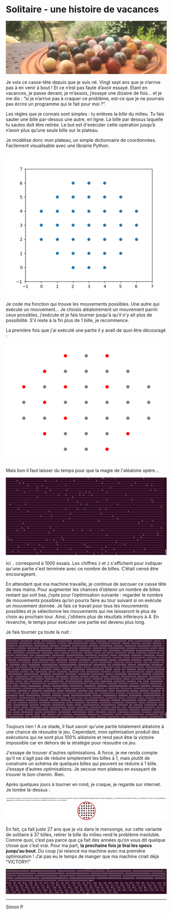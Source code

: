 # Solitaire - une histoire de vacances

![](https://github.com/haagor/Solitaire/blob/main/img/solitaire_picture.png)

Je vois ce casse-tête depuis que je suis né. Vingt sept ans que je n’arrive pas à en venir à bout ! Et ce n’est pas faute d’avoir essayé. Etant en vacances, je passe devant, je m’assois, j’essaye une dizaine de fois... et je me dis : “si je n’arrive pas à craquer ce problème, est-ce que je ne pourrais pas écrire un programme qui le fait pour moi ?”.

Les règles que je connais sont simples : tu enlèves la bille du milieu. Tu fais sauter une bille par-dessus une autre, en ligne. La bille par dessus laquelle tu sautes doit être retirée. Le but est d'exécuter cette opération jusqu’à n’avoir plus qu’une seule bille sur le plateau.

Je modélise donc mon plateau, un simple dictionnaire de coordonnées. Facilement visualisable avec une librairie Python.

![](https://github.com/haagor/Solitaire/blob/main/img/solitaireStep1.png)

Je code ma fonction qui trouve les mouvements possibles. Une autre qui exécute un mouvement... Je choisis aléatoirement un mouvement parmi ceux possibles, j'exécute et je fais tourner jusqu'à qu'il n'y ait plus de possibilité. S'il reste à la fin plus de 1 bille, je recommence.

La première fois que j'ai exécuté une partie il y avait de quoi être découragé :

![](https://github.com/haagor/Solitaire/blob/main/img/doupt.png)

Mais bon il faut laisser du temps pour que la magie de l'aléatoire opère...

![](https://github.com/haagor/Solitaire/blob/main/img/stupid.png)

Ici ```.``` correspond à 1000 essais. Les chiffres ```3``` et ```2``` s'affichent pour indiquer qu'une partie s'est terminée avec ce nombre de billes. C’était censé être encourageant.

En attendant que ma machine travaille, je continue de secouer ce casse tête de mes mains. Pour augmenter les chances d’obtenir un nombre de billes restant qui soit bas, j’opte pour l’optimisation suivante : regarder le nombre de mouvements possibles qu’on pourra faire au tour suivant si on exécute un mouvement donnée. Je fais ce travail pour tous les mouvements possibles et je sélectionne les mouvements qui me laisseront le plus de choix au prochain tour. Ainsi, j'obtiens plus de résultats inférieurs à 4. En revanche, le temps pour exécuter une partie est devenu plus long. 

Je fais tourner ça toute la nuit :

![](https://github.com/haagor/Solitaire/blob/main/img/better.png)

Toujours rien ! A ce stade, il faut savoir qu'une partie totalement aléatoire à une chance de résoudre le jeu. Cependant, mon optimisation produit des exécutions qui ne sont plus 100% aléatoire et rend peut être la victoire impossible car en dehors de la stratégie pour résoudre ce jeu.

J'essaye de trouver d'autres optimisations. A force, je me rends compte qu'il ne s'agit pas de réduire simplement les billes à 1, mais plutôt de construire un schéma de quelques billes qui peuvent se réduire à 1 bille. J’essaye d’autres optimisations. Je secoue mon plateau en essayant de trouver le bon chemin. Rien.

Après quelques jours à tourner en rond, je craque, je regarde sur internet. Je tombe là-dessus :

![](https://github.com/haagor/Solitaire/blob/main/img/oups.png)

En fait, ça fait juste 27 ans que je vis dans le mensonge, sur cette variante de solitaire à 37 billes, retirer la bille du milieu rend le problème insoluble. Comme quoi, c’est pas parce que ça fait des années qu’on vous dit quelque chose que c’est vrai. Pour ma part, **la prochaine fois je lirai les specs jusqu’au bout**.
Du coup j’ai relancé ma machine avec ma première optimisation ! J’ai pas eu le temps de manger que ma machine criait déjà “VICTORY!”

![](https://github.com/haagor/Solitaire/blob/main/img/victory.png)

---

Simon P



